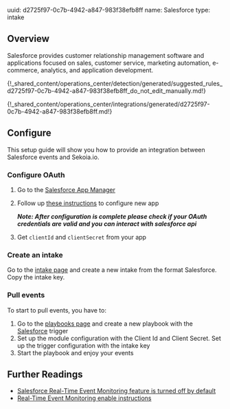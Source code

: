 uuid: d2725f97-0c7b-4942-a847-983f38efb8ff
name: Salesforce
type: intake

## Overview

Salesforce provides customer relationship management software and applications focused on sales, customer service, marketing automation, e-commerce, analytics, and application development.

{!_shared_content/operations_center/detection/generated/suggested_rules_d2725f97-0c7b-4942-a847-983f38efb8ff_do_not_edit_manually.md!}

{!_shared_content/operations_center/integrations/generated/d2725f97-0c7b-4942-a847-983f38efb8ff.md!}

## Configure

This setup guide will show you how to provide an integration between Salesforce events and Sekoia.io.

### Configure OAuth

1. Go to the [Salesforce App Manager](https://login.salesforce.com)
2. Follow up [these instructions](https://help.salesforce.com/s/articleView?id=sf.connected_app_create_api_integration.htm&type=5) to configure new app

   ***Note: After configuration is complete please check if your OAuth credentials are valid and you can interact with salesforce api***

3. Get `clientId` and `clientSecret` from your app

### Create an intake

Go to the [intake page](https://app.sekoia.io/operations/intakes) and create a new intake from the format Salesforce. Copy the intake key.

### Pull events

To start to pull events, you have to:

1. Go to the [playbooks page](https://app.sekoia.io/operations/playbooks) and create a new playbook with the [Salesforce](../../../automate/library/salesforce.md) trigger
2. Set up the module configuration with the Client Id and Client Secret. Set up the trigger configuration with the intake key
3. Start the playbook and enjoy your events

## Further Readings

- [Salesforce Real-Time Event Monitoring feature is turned off by default](https://help.salesforce.com/s/articleView?id=release-notes.rn_security_em_generate_event_log_files.htm&release=244&type=5)
- [Real-Time Event Monitoring enable instructions](https://help.salesforce.com/s/articleView?id=sf.real_time_event_monitoring_enable.htm&type=5)
